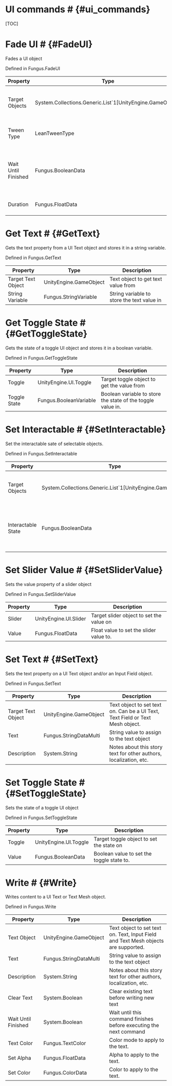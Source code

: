 # UI commands # {#ui_commands}

[TOC]
# Fade UI # {#FadeUI}
Fades a UI object

Defined in Fungus.FadeUI

Property | Type | Description
 --- | --- | ---
Target Objects | System.Collections.Generic.List`1[UnityEngine.GameObject] | List of objects to be affected by the tween
Tween Type | LeanTweenType | Type of tween easing to apply
Wait Until Finished | Fungus.BooleanData | Wait until this command completes before continuing execution
Duration | Fungus.FloatData | Time for the tween to complete

# Get Text # {#GetText}
Gets the text property from a UI Text object and stores it in a string variable.

Defined in Fungus.GetText

Property | Type | Description
 --- | --- | ---
Target Text Object | UnityEngine.GameObject | Text object to get text value from
String Variable | Fungus.StringVariable | String variable to store the text value in

# Get Toggle State # {#GetToggleState}
Gets the state of a toggle UI object and stores it in a boolean variable.

Defined in Fungus.GetToggleState

Property | Type | Description
 --- | --- | ---
Toggle | UnityEngine.UI.Toggle | Target toggle object to get the value from
Toggle State | Fungus.BooleanVariable | Boolean variable to store the state of the toggle value in.

# Set Interactable # {#SetInteractable}
Set the interactable sate of selectable objects.

Defined in Fungus.SetInteractable

Property | Type | Description
 --- | --- | ---
Target Objects | System.Collections.Generic.List`1[UnityEngine.GameObject] | List of objects to be affected by the command
Interactable State | Fungus.BooleanData | Controls if the selectable UI object be interactable or not

# Set Slider Value # {#SetSliderValue}
Sets the value property of a slider object

Defined in Fungus.SetSliderValue

Property | Type | Description
 --- | --- | ---
Slider | UnityEngine.UI.Slider | Target slider object to set the value on
Value | Fungus.FloatData | Float value to set the slider value to.

# Set Text # {#SetText}
Sets the text property on a UI Text object and/or an Input Field object.

Defined in Fungus.SetText

Property | Type | Description
 --- | --- | ---
Target Text Object | UnityEngine.GameObject | Text object to set text on. Can be a UI Text, Text Field or Text Mesh object.
Text | Fungus.StringDataMulti | String value to assign to the text object
Description | System.String | Notes about this story text for other authors, localization, etc.

# Set Toggle State # {#SetToggleState}
Sets the state of a toggle UI object

Defined in Fungus.SetToggleState

Property | Type | Description
 --- | --- | ---
Toggle | UnityEngine.UI.Toggle | Target toggle object to set the state on
Value | Fungus.BooleanData | Boolean value to set the toggle state to.

# Write # {#Write}
Writes content to a UI Text or Text Mesh object.

Defined in Fungus.Write

Property | Type | Description
 --- | --- | ---
Text Object | UnityEngine.GameObject | Text object to set text on. Text, Input Field and Text Mesh objects are supported.
Text | Fungus.StringDataMulti | String value to assign to the text object
Description | System.String | Notes about this story text for other authors, localization, etc.
Clear Text | System.Boolean | Clear existing text before writing new text
Wait Until Finished | System.Boolean | Wait until this command finishes before executing the next command
Text Color | Fungus.TextColor | Color mode to apply to the text.
Set Alpha | Fungus.FloatData | Alpha to apply to the text.
Set Color | Fungus.ColorData | Color to apply to the text.

